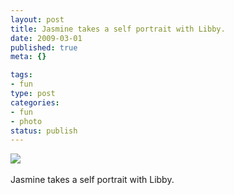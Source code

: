 ```yaml
--- 
layout: post
title: Jasmine takes a self portrait with Libby.
date: 2009-03-01
published: true
meta: {}

tags: 
- fun
type: post
categories: 
- fun
- photo
status: publish
---
```

![](http://media.eick.us/2011/05/4Lbi8pbnEkjpn1raHqKu7ke0o1_500.jpg)<br /><br />Jasmine takes a self portrait with Libby.
